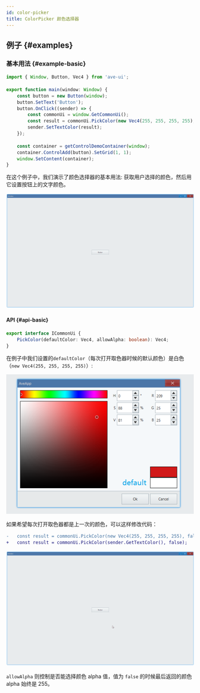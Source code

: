 ```yaml
---
id: color-picker
title: ColorPicker 颜色选择器
---
```


<!-- ## 简介 {#introduction}

TODO：以后添加对颜色选择器的整体介绍。 -->

## 例子 {#examples}

### 基本用法 {#example-basic}

```ts {7-9}
import { Window, Button, Vec4 } from 'ave-ui';

export function main(window: Window) {
    const button = new Button(window);
    button.SetText('Button');
    button.OnClick((sender) => {
        const commonUi = window.GetCommonUi();
        const result = commonUi.PickColor(new Vec4(255, 255, 255, 255), false);
        sender.SetTextColor(result);
    });

    const container = getControlDemoContainer(window);
    container.ControlAdd(button).SetGrid(1, 1);
    window.SetContent(container);
}
```

在这个例子中，我们演示了颜色选择器的基本用法: 获取用户选择的颜色，然后用它设置按钮上的文字颜色。

![color picker basic](./assets/color-picker-basic.gif)

#### API {#api-basic}

```ts
export interface ICommonUi {
    PickColor(defaultColor: Vec4, allowAlpha: boolean): Vec4;
}
```

在例子中我们设置的`defaultColor`（每次打开取色器时候的默认颜色）是白色（`new Vec4(255, 255, 255, 255)`）:

![color picker default color](./assets/color-picker-default-color.png)

如果希望每次打开取色器都是上一次的颜色，可以这样修改代码：

```diff
-   const result = commonUi.PickColor(new Vec4(255, 255, 255, 255), false);
+   const result = commonUi.PickColor(sender.GetTextColor(), false);
```

![color picker default color 2](./assets/color-picker-default-color-2.gif)

`allowAlpha` 则控制是否能选择颜色 alpha 值，值为 `false` 的时候最后返回的颜色 alpha 始终是 255。
